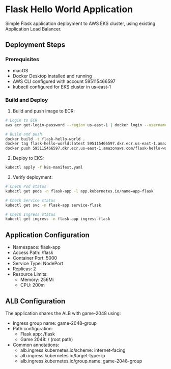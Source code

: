 # Flask Hello World Application

Simple Flask application deployment to AWS EKS cluster, using existing Application Load Balancer.

## Deployment Steps

### Prerequisites
- macOS
- Docker Desktop installed and running
- AWS CLI configured with account 595115466597
- kubectl configured for EKS cluster in us-east-1

### Build and Deploy

1. Build and push image to ECR:
```bash
# Login to ECR
aws ecr get-login-password --region us-east-1 | docker login --username AWS --password-stdin 595115466597.dkr.ecr.us-east-1.amazonaws.com

# Build and push
docker build -t flask-hello-world .
docker tag flask-hello-world:latest 595115466597.dkr.ecr.us-east-1.amazonaws.com/flask-hello-world:latest
docker push 595115466597.dkr.ecr.us-east-1.amazonaws.com/flask-hello-world:latest
```

2. Deploy to EKS:
```bash
kubectl apply -f k8s-manifest.yaml
```

3. Verify deployment:
```bash
# Check Pod status
kubectl get pods -n flask-app -l app.kubernetes.io/name=app-flask

# Check Service status
kubectl get svc -n flask-app service-flask

# Check Ingress status
kubectl get ingress -n flask-app ingress-flask
```

## Application Configuration

- Namespace: flask-app
- Access Path: /flask
- Container Port: 5000
- Service Type: NodePort
- Replicas: 2
- Resource Limits:
  - Memory: 256Mi
  - CPU: 200m

## ALB Configuration

The application shares the ALB with game-2048 using:
- Ingress group name: game-2048-group
- Path configuration:
  - Flask app: /flask
  - Game 2048: / (root path)
- Common annotations:
  - alb.ingress.kubernetes.io/scheme: internet-facing
  - alb.ingress.kubernetes.io/target-type: ip
  - alb.ingress.kubernetes.io/group.name: game-2048-group
